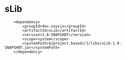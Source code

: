 # sLib

        <dependency>
            <groupId>dev.soysix</groupId>
            <artifactId>sLib</artifactId>
            <version>1.0-SNAPSHOT</version>
            <scope>system</scope>
            <systemPath>${project.basedir}/libs/sLib-1.0-SNAPSHOT.jar</systemPath>
        </dependency>
